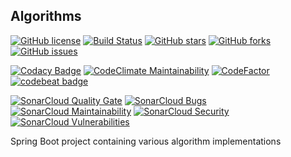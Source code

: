 ## Algorithms

[![GitHub license](https://img.shields.io/github/license/xRahul/Algorithms.svg)](https://github.com/xRahul/Algorithms/blob/master/LICENSE)
[![Build Status](https://travis-ci.org/xRahul/Algorithms.svg?branch=master)](https://travis-ci.org/xRahul/Algorithms)
[![GitHub stars](https://img.shields.io/github/stars/xRahul/Algorithms.svg)](https://github.com/xRahul/Algorithms/stargazers)
[![GitHub forks](https://img.shields.io/github/forks/xRahul/Algorithms.svg)](https://github.com/xRahul/Algorithms/network)
[![GitHub issues](https://img.shields.io/github/issues/xRahul/Algorithms.svg)](https://github.com/xRahul/Algorithms/issues)


[![Codacy Badge](https://api.codacy.com/project/badge/Grade/98df9c5c11964e8f9bc12b17e5229035)](https://www.codacy.com/app/xRahul/Algorithms)
[![CodeClimate Maintainability](https://api.codeclimate.com/v1/badges/d50b091ccf3a48bcf241/maintainability)](https://codeclimate.com/github/xRahul/Algorithms/maintainability)
[![CodeFactor](https://www.codefactor.io/repository/github/xrahul/algorithms/badge)](https://www.codefactor.io/repository/github/xrahul/algorithms)
[![codebeat badge](https://codebeat.co/badges/ac4c5a11-b0a5-45ee-88f6-bc85efb410b3)](https://codebeat.co/projects/github-com-xrahul-algorithms-master)

[![SonarCloud Quality Gate](https://sonarcloud.io/api/project_badges/measure?project=in.rahulja%3Aalgo&metric=alert_status)](https://sonarcloud.io/dashboard?id=in.rahulja%3Aalgo)
[![SonarCloud Bugs](https://sonarcloud.io/api/project_badges/measure?project=in.rahulja%3Aalgo&metric=bugs)](https://sonarcloud.io/dashboard?id=in.rahulja%3Aalgo)
[![SonarCloud Maintainability](https://sonarcloud.io/api/project_badges/measure?project=in.rahulja%3Aalgo&metric=sqale_rating)](https://sonarcloud.io/dashboard?id=in.rahulja%3Aalgo)
[![SonarCloud Security](https://sonarcloud.io/api/project_badges/measure?project=in.rahulja%3Aalgo&metric=security_rating)](https://sonarcloud.io/dashboard?id=in.rahulja%3Aalgo)
[![SonarCloud Vulnerabilities](https://sonarcloud.io/api/project_badges/measure?project=in.rahulja%3Aalgo&metric=vulnerabilities)](https://sonarcloud.io/dashboard?id=in.rahulja%3Aalgo)

Spring Boot project containing various algorithm implementations
